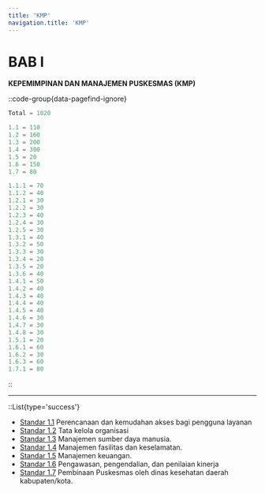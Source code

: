 ```yaml
---
title: 'KMP'
navigation.title: 'KMP'
---
```


# BAB I 

**KEPEMIMPINAN DAN MANAJEMEN PUSKESMAS (KMP)**

::code-group{data-pagefind-ignore}
```js [Nilai]
Total = 1020
```
```js [Standar]
1.1 = 110
1.2 = 160
1.3 = 200 
1.4 = 300 
1.5 = 20 
1.6 = 150 
1.7 = 80 
```
```js [Kriteria]
1.1.1 = 70
1.1.2 = 40
1.2.1 = 30
1.2.2 = 30
1.2.3 = 40
1.2.4 = 30
1.2.5 = 30
1.3.1 = 40
1.3.2 = 50
1.3.3 = 30
1.3.4 = 20
1.3.5 = 20
1.3.6 = 40
1.4.1 = 50
1.4.2 = 40
1.4.3 = 40
1.4.4 = 40
1.4.5 = 40
1.4.6 = 30
1.4.7 = 30
1.4.8 = 30
1.5.1 = 20
1.6.1 = 60
1.6.2 = 30
1.6.3 = 60
1.7.1 = 80
```
::

---
::List{type='success'}
- [Standar 1.1](/docs/akred/pkm/1/1) Perencanaan dan kemudahan akses bagi pengguna layanan
- [Standar 1.2](/docs/akred/pkm/1/2) Tata kelola organisasi 
- [Standar 1.3](/docs/akred/pkm/1/3) Manajemen sumber daya manusia. 
- [Standar 1.4](/docs/akred/pkm/1/4) Manajemen fasilitas dan keselamatan. 
- [Standar 1.5](/docs/akred/pkm/1/5) Manajemen keuangan. 
- [Standar 1.6](/docs/akred/pkm/1/6) Pengawasan, pengendalian, dan penilaian kinerja 
- [Standar 1.7](/docs/akred/pkm/1/7) Pembinaan Puskesmas oleh dinas kesehatan daerah kabupaten/kota.
